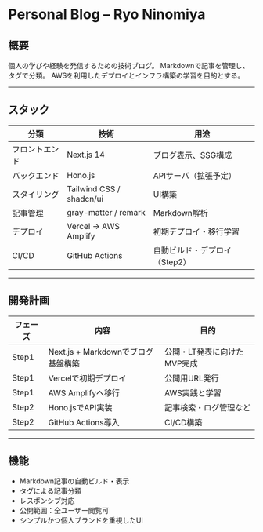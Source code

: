 #  Personal Blog – Ryo Ninomiya

## 概要
個人の学びや経験を発信するための技術ブログ。
Markdownで記事を管理し、タグで分類。
AWSを利用したデプロイとインフラ構築の学習を目的とする。

---

## スタック
| 分類 | 技術 | 用途 |
|------|------|------|
| フロントエンド | Next.js 14 | ブログ表示、SSG構成 |
| バックエンド | Hono.js | APIサーバ（拡張予定） |
| スタイリング | Tailwind CSS / shadcn/ui | UI構築 |
| 記事管理 | gray-matter / remark | Markdown解析 |
| デプロイ | Vercel → AWS Amplify | 初期デプロイ・移行学習 |
| CI/CD | GitHub Actions | 自動ビルド・デプロイ（Step2） |

---

## 開発計画
| フェーズ | 内容 | 目的 |
|-----------|------|------|
| Step1 | Next.js + Markdownでブログ基盤構築 | 公開・LT発表に向けたMVP完成 |
| Step1 | Vercelで初期デプロイ | 公開用URL発行 |
| Step1 | AWS Amplifyへ移行 | AWS実践と学習 |
| Step2 | Hono.jsでAPI実装 | 記事検索・ログ管理など |
| Step2 | GitHub Actions導入 | CI/CD構築 |

---

## 機能
- Markdown記事の自動ビルド・表示
- タグによる記事分類
- レスポンシブ対応
- 公開範囲：全ユーザー閲覧可
- シンプルかつ個人ブランドを重視したUI
